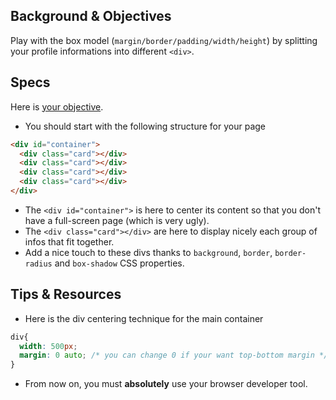 ## Background & Objectives

Play with the box model (`margin/border/padding/width/height`) by splitting your profile informations into different `<div>`.

## Specs

Here is [your objective](http://lewagon.github.io/html-css-challenges/03-box-model/).

- You should start with the following structure for your page

```html
<div id="container">
  <div class="card"></div>
  <div class="card"></div>
  <div class="card"></div>
  <div class="card"></div>
</div>
```

- The `<div id="container">` is here to center its content so that you don't have a full-screen page (which is very ugly).
- The `<div class="card"></div>` are here to display nicely each group of infos that fit together.
- Add a nice touch to these divs thanks to `background`, `border`, `border-radius` and `box-shadow` CSS properties.


## Tips & Resources

- Here is the div centering technique for the main container

```css
div{
  width: 500px;
  margin: 0 auto; /* you can change 0 if your want top-bottom margin */
}
```

- From now on, you must **absolutely** use your browser developer tool.